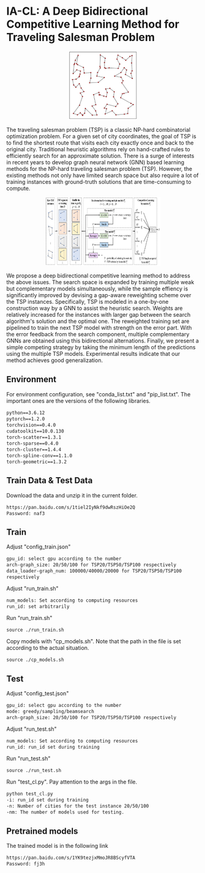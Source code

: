 # IA-CL: A Deep Bidirectional Competitive Learning Method for Traveling Salesman Problem

<div align=center>
<img src="tsp.JPG" width="180" height="180">
</div>

The traveling salesman problem (TSP) is a classic NP-hard combinatorial optimization problem. For a given set of city coordinates, the goal of TSP is to find the shortest route that visits each city exactly once and back to the original city. Traditional heuristic algorithms rely on hand-crafted rules to efficiently search for an approximate solution. There is a surge of interests in recent years to develop graph neural network (GNN) based learning methods for the NP-hard traveling salesman problem (TSP). However, the existing methods not only have limited search space but also require a lot of training instances with ground-truth solutions that are time-consuming to compute.

<div align=center>
<img src="overview.png" width="300" height="180">
</div>

We propose a deep bidirectional competitive learning method to address the above issues. The search space is expanded by training multiple weak but complementary models simultaneously, while the sample effiency is significantly improved by devising a gap-aware reweighting scheme over the TSP instances. Specifically, TSP is modeled in a one-by-one construction way by a GNN to assist the heuristic search. Weights are relatively increased for the instances with larger gap between the search algorithm's solution and the optimal one. The reweighted training set are pipelined to train the next TSP model with strength on the error part. 
With the error feedback from the search component, multiple complementary GNNs are obtained using this bidirectional alternations. Finally, we present a simple competing strategy by taking the minimum length of the predictions using the multiple TSP models. Experimental results indicate that our method achieves good generalization.

## Environment

For environment configuration, see "conda_list.txt" and "pip_list.txt". The important ones are the versions of the following libraries.

```
python==3.6.12
pytorch==1.2.0
torchvision==0.4.0
cudatoolkit==10.0.130
torch-scatter==1.3.1
torch-sparse==0.4.0
torch-cluster==1.4.4
torch-spline-conv==1.1.0
torch-geometric==1.3.2
``` 

## Train Data & Test Data
Download the data and unzip it in the current folder.
```
https://pan.baidu.com/s/1tiel2IyNkf9dwRszHiOe2Q 
Password: naf3
```

## Train

Adjust "config_train.json"

```
gpu_id: select gpu according to the number
arch-graph_size: 20/50/100 for TSP20/TSP50/TSP100 respectively
data_loader-graph_num: 100000/40000/20000 for TSP20/TSP50/TSP100 respectively
```

Adjust "run_train.sh"

```
num_models: Set according to computing resources
run_id: set arbitrarily
```

Run "run_train.sh"

```
source ./run_train.sh
```

Copy models with "cp_models.sh". Note that the path in the file is set according to the actual situation.

```
source ./cp_models.sh
```

## Test

Adjust "config_test.json"

```
gpu_id: select gpu according to the number
mode: greedy/sampling/beamsearch
arch-graph_size: 20/50/100 for TSP20/TSP50/TSP100 respectively
```

Adjust "run_test.sh"

```
num_models: Set according to computing resources
run_id: run_id set during training
```

Run "run_test.sh"

```
source ./run_test.sh
```

Run "test_cl.py". Pay attention to the args in the file.

```
python test_cl.py
-i: run_id set during training
-n: Number of cities for the test instance 20/50/100
-nm: The number of models used for testing. 
```

## Pretrained models
The trained model is in the following link

```
https://pan.baidu.com/s/1YK9tezjxMmoJR8BScyfVTA 
Password: fj3h
```
